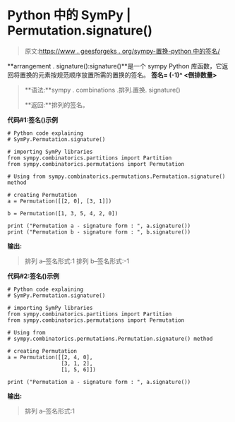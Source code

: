 # Python 中的 SymPy | Permutation.signature()

> 原文:[https://www . geesforgeks . org/sympy-置换-python 中的签名/](https://www.geeksforgeeks.org/sympy-permutation-signature-in-python/)

**arrangement . signature():signature()**是一个 sympy Python 库函数，它返回将置换的元素按规范顺序放置所需的置换的签名。
**签名= (-1)^ <倒排数量>**

> **语法:**sympy . combinations .排列.置换. signature()
> 
> **返回:**排列的签名。

**代码#1:签名()示例**

```
# Python code explaining
# SymPy.Permutation.signature()

# importing SymPy libraries
from sympy.combinatorics.partitions import Partition
from sympy.combinatorics.permutations import Permutation

# Using from sympy.combinatorics.permutations.Permutation.signature() method 

# creating Permutation
a = Permutation([[2, 0], [3, 1]])

b = Permutation([1, 3, 5, 4, 2, 0])

print ("Permutation a - signature form : ", a.signature())
print ("Permutation b - signature form : ", b.signature())
```

**输出:**

> 排列 a–签名形式:1
> 排列 b–签名形式:-1

**代码#2:签名()示例**

```
# Python code explaining
# SymPy.Permutation.signature()

# importing SymPy libraries
from sympy.combinatorics.partitions import Partition
from sympy.combinatorics.permutations import Permutation

# Using from 
# sympy.combinatorics.permutations.Permutation.signature() method 

# creating Permutation
a = Permutation([[2, 4, 0], 
                 [3, 1, 2],
                 [1, 5, 6]])

print ("Permutation a - signature form : ", a.signature())
```

**输出:**

> 排列 a–签名形式:1